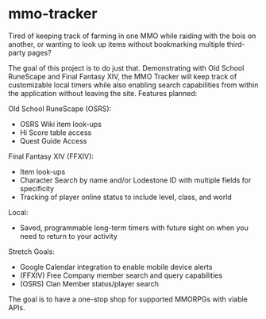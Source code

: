 # mmo-tracker

Tired of keeping track of farming in one MMO while raiding with the bois on another, or wanting to look up items without bookmarking multiple third-party pages?

The goal of this project is to do just that. Demonstrating with Old School RuneScape and Final Fantasy XIV, the MMO Tracker will keep track of customizable local timers while also enabling search capabilities from within the application without leaving the site. Features planned:

Old School RuneScape (OSRS):
  - OSRS Wiki item look-ups
  - Hi Score table access
  - Quest Guide Access

Final Fantasy XIV (FFXIV):
  - Item look-ups
  - Character Search by name and/or Lodestone ID with multiple fields for specificity
  - Tracking of player online status to include level, class, and world
  
Local:
  - Saved, programmable long-term timers with future sight on when you need to return to your activity

Stretch Goals:
  - Google Calendar integration to enable mobile device alerts
  - (FFXIV) Free Company member search and query capabilities
  - (OSRS) Clan Member status/player search
  
 The goal is to have a one-stop shop for supported MMORPGs with viable APIs.
